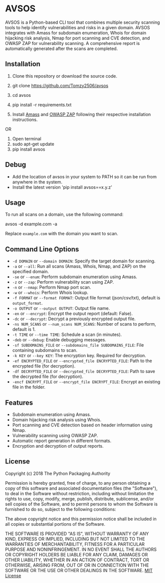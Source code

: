 # AVSOS

AVSOS is a Python-based CLI tool that combines multiple security scanning tools to help identify vulnerabilities and risks in a given domain. AVSOS integrates with Amass for subdomain enumeration, Whois for domain hijacking risk analysis, Nmap for port scanning and CVE detection, and OWASP ZAP for vulnerability scanning. A comprehensive report is automatically generated after the scans are completed.

## Installation

1. Clone this repository or download the source code.

2. git clone https://github.com/Tomzy2506/avsos
3. cd avsos
4. pip install -r requirements.txt
	
5. Install [Amass](https://github.com/OWASP/Amass/releases/download/v3.13.4/amass_windows_amd64.zip) and [OWASP ZAP](https://github.com/zaproxy/zaproxy/releases/download/v2.12.0/ZAP_2_12_0_windows.exe) following their respective installation instructions.

OR

1. Open terminal
2. sudo apt-get update
3. pip install avsos

## Debug
- Add the location of avsos in your system to PATH so it can be run from anywhere in the system.
- Install the latest version 'pip install avsos==x.y.z'

## Usage

To run all scans on a domain, use the following command:

avsos -d example.com -a


Replace `example.com` with the domain you want to scan.

## Command Line Options

- `-d DOMAIN` or `--domain DOMAIN`: Specify the target domain for scanning.
- `-a` or `--all`: Run all scans (Amass, Whois, Nmap, and ZAP) on the specified domain.
- `-se` or `--enum`: Perform subdomain enumeration using Amass.
- `-z` or `--zap`: Perform vulnerability scan using ZAP.
- `-n` or `--nmap`: Perform Nmap port scan.
- `-w` or `--whois`: Perform Whois lookup.
- `-f FORMAT` or `--format FORMAT`: Output file format (json/csv/txt), default is `output_format`.
- `-o OUTPUT` or `--output OUTPUT`: Output file name.
- `-en` or `--encrypt`: Encrypt the output report (default: False).
- `-dc` or `--decrypt`: Decrypt a previously encrypted output file.
- `-ns NUM_SCANS` or `--num_scans NUM_SCANS`: Number of scans to perform, default is 1.
- `-t TIME` or `--time TIME`: Schedule a scan (in minutes).
- `-deb` or `--debug`: Enable debugging messages.
- `-sf SUBDOMAINS_FILE` or `--subdomains_file SUBDOMAINS_FILE`: File containing subdomains to scan.
- `-k KEY` or `--key KEY`: The encryption key. Required for decryption.
- `-ef ENCRYPTED_FILE` or `--encrypted_file ENCRYPTED_FILE`: Path to the encrypted file (for decryption).
- `-df DECRYPTED_FILE` or `--decrypted_file DECRYPTED_FILE`: Path to save the decrypted file (for decryption).
- `-encf ENCRYPT_FILE` or `--encrypt_file ENCRYPT_FILE`: Encrypt an existing file in the folder.

## Features

- Subdomain enumeration using Amass.
- Domain hijacking risk analysis using Whois.
- Port scanning and CVE detection based on header information using Nmap.
- Vulnerability scanning using OWASP ZAP.
- Automatic report generation in different formats.
- Encryption and decryption of output reports.

## License
Copyright (c) 2018 The Python Packaging Authority

Permission is hereby granted, free of charge, to any person obtaining a copy
of this software and associated documentation files (the "Software"), to deal
in the Software without restriction, including without limitation the rights
to use, copy, modify, merge, publish, distribute, sublicense, and/or sell
copies of the Software, and to permit persons to whom the Software is
furnished to do so, subject to the following conditions:

The above copyright notice and this permission notice shall be included in all
copies or substantial portions of the Software.

THE SOFTWARE IS PROVIDED "AS IS", WITHOUT WARRANTY OF ANY KIND, EXPRESS OR
IMPLIED, INCLUDING BUT NOT LIMITED TO THE WARRANTIES OF MERCHANTABILITY,
FITNESS FOR A PARTICULAR PURPOSE AND NONINFRINGEMENT. IN NO EVENT SHALL THE
AUTHORS OR COPYRIGHT HOLDERS BE LIABLE FOR ANY CLAIM, DAMAGES OR OTHER
LIABILITY, WHETHER IN AN ACTION OF CONTRACT, TORT OR OTHERWISE, ARISING FROM,
OUT OF OR IN CONNECTION WITH THE SOFTWARE OR THE USE OR OTHER DEALINGS IN THE
SOFTWARE.
[MIT License](LICENSE)
